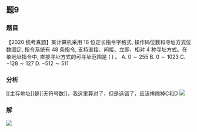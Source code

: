 ## 题9
### 题目
【2020 统考真题】某计算机采用 16 位定长指令字格式, 操作码位数和寻址方式位数固定, 指令系统有 48 条指令, 支持直接、间接、立即、相对 4 种寻址方式。在单地址指令中, 直接寻址方式的可寻址范围是 ( ) 。
A. $0 \sim {255}$ 
B. $0 \sim {1023}$ 
C. $- {128} \sim {127}$ 
D. $- {512} \sim {511}$
### 分析
[[主存地址]]是[[无符号数]]，我这里算对了，但是选错了，应该排除掉C和D
![](https://img.hwenyi.live/202411112048854.webp)
### 解
![](https://img.hwenyi.live/202411112129419.webp)

